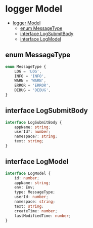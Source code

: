 # logger Model

<!-- TOC -->

- [logger Model](#logger-model)
  - [enum MessageType](#enum-messagetype)
  - [interface LogSubmitBody](#interface-logsubmitbody)
  - [interface LogModel](#interface-logmodel)

<!-- /TOC -->

## enum MessageType

```ts
enum MessageType {
    LOG = 'LOG',
    INFO = 'INFO',
    WARN = 'WARN',
    ERROR = 'ERROR',
    DEBUG = 'DEBUG',
}
```

## interface LogSubmitBody

```ts
interface LogSubmitBody {
    appName: string;
    userId?: number;
    namespace?: string;
    text: string;
}
```

## interface LogModel

```ts
interface LogModel {
    id: number;
    appName: string;
    env: Env;
    type: MessageType;
    userId: number;
    namespace: string;
    text: string;
    createTime: number;
    lastModifiedTime: number;
}
```
